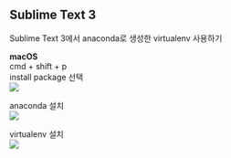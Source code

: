 ## Sublime Text 3  

Sublime Text 3에서 anaconda로 생성한 virtualenv 사용하기  

**macOS**    
cmd + shift + p  
install package 선택  
![
](https://lh3.googleusercontent.com/zgFtPmreaQdoPwX9Owd1jfRmW7TZADKMp1UoCr7LKeZXgSZilf4VQ0AleJeEgM-9X4VUs51Q8_Q7 "install1")  

anaconda 설치   
![
](https://lh3.googleusercontent.com/ju0GVx5iMw35SedaBMNSO6us4Tt5IxcXiatDuyaH_crGVMrhLri4WEImU_267cR2mEi4SvYozpA9 "install2")  

virtualenv 설치  
![
](https://lh3.googleusercontent.com/dQttT5eS42By7d8VgAbasdibR-4S-5nbawWfaFHxRLT6tHQwmRgleYmlhLF1yrh33zkpwEWVvqR_ "install3")  



 

<!--stackedit_data:
eyJoaXN0b3J5IjpbMTA5MTg4NzI5Myw3NzEzOTk2NTddfQ==
-->